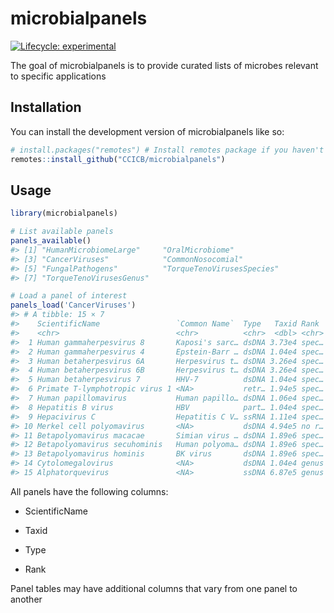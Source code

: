 
<!-- README.md is generated from README.Rmd. Please edit that file -->

# microbialpanels

<!-- badges: start -->

[![Lifecycle:
experimental](https://img.shields.io/badge/lifecycle-experimental-orange.svg)](https://lifecycle.r-lib.org/articles/stages.html#experimental)

<!-- badges: end -->

The goal of microbialpanels is to provide curated lists of microbes
relevant to specific applications

## Installation

You can install the development version of microbialpanels like so:

``` r
# install.packages("remotes") # Install remotes package if you haven't already got it
remotes::install_github("CCICB/microbialpanels")
```

## Usage

``` r
library(microbialpanels)

# List available panels
panels_available()
#> [1] "HumanMicrobiomeLarge"     "OralMicrobiome"          
#> [3] "CancerViruses"            "CommonNosocomial"        
#> [5] "FungalPathogens"          "TorqueTenoVirusesSpecies"
#> [7] "TorqueTenoVirusesGenus"

# Load a panel of interest
panels_load('CancerViruses')
#> # A tibble: 15 × 7
#>    ScientificName                 `Common Name`  Type   Taxid Rank  Notes Source
#>    <chr>                          <chr>          <chr>  <dbl> <chr> <chr> <chr> 
#>  1 Human gammaherpesvirus 8       Kaposi's sarc… dsDNA 3.73e4 spec… <NA>  https…
#>  2 Human gammaherpesvirus 4       Epstein-Barr … dsDNA 1.04e4 spec… <NA>  https…
#>  3 Human betaherpesvirus 6A       Herpesvirus t… dsDNA 3.26e4 spec… <NA>  https…
#>  4 Human betaherpesvirus 6B       Herpesvirus t… dsDNA 3.26e4 spec… <NA>  https…
#>  5 Human betaherpesvirus 7        HHV-7          dsDNA 1.04e4 spec… Not … <NA>  
#>  6 Primate T-lymphotropic virus 1 <NA>           retr… 1.94e5 spec… <NA>  https…
#>  7 Human papillomavirus           Human papillo… dsDNA 1.06e4 spec… <NA>  https…
#>  8 Hepatitis B virus              HBV            part… 1.04e4 spec… <NA>  https…
#>  9 Hepacivirus C                  Hepatitis C V… ssRNA 1.11e4 spec… <NA>  https…
#> 10 Merkel cell polyomavirus       <NA>           dsDNA 4.94e5 no r… <NA>  https…
#> 11 Betapolyomavirus macacae       Simian virus … dsDNA 1.89e6 spec… <NA>  https…
#> 12 Betapolyomavirus secuhominis   Human polyoma… dsDNA 1.89e6 spec… <NA>  https…
#> 13 Betapolyomavirus hominis       BK virus       dsDNA 1.89e6 spec… <NA>  https…
#> 14 Cytolomegalovirus              <NA>           dsDNA 1.04e4 genus <NA>  https…
#> 15 Alphatorquevirus               <NA>           ssDNA 6.87e5 genus Mark… https…
```

All panels have the following columns:

-   ScientificName

-   Taxid

-   Type

-   Rank

Panel tables may have additional columns that vary from one panel to
another
